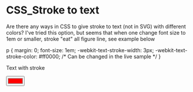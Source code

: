 
# CSS_Stroke to text

Are there any ways in CSS to give stroke to text (not in SVG) with different colors?
I've tried this option, but seems that when one change font size to 1em or smaller, stroke "eat" all figure line, see example below


p {
  margin: 0;
  font-size: 1em;
  -webkit-text-stroke-width: 3px;
  -webkit-text-stroke-color: #ff0000; /* Can be changed in the live sample */
}
<p>Text with stroke</p>
<input type="color" value="#ff0000" />




        